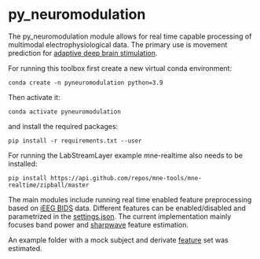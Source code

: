 # py_neuromodulation

The py_neuromodulation module allows for real time capable processing of multimodal electrophysiological data. The primary use is movement prediction for [adaptive deep brain stimulation](https://pubmed.ncbi.nlm.nih.gov/30607748/).

For running this toolbox first create a new virtual conda environment: 

`conda create -n pyneuromodulation python=3.9`

Then activate it:

`conda activate pyneuromodulation`

and install the required packages:

`pip install -r requirements.txt --user`

For running the LabStreamLayer example mne-realtime also needs to be installed: 

`pip install https://api.github.com/repos/mne-tools/mne-realtime/zipball/master`

The main modules include running real time enabled feature preprocessing based on [iEEG BIDS](https://www.nature.com/articles/s41597-019-0105-7) data. Different features can be enabled/disabled and parametrized in the [settings.json](https://github.com/neuromodulation/py_neuromodulation/blob/main/examples/settings.json). The current implementation mainly focuses band power and [sharpwave](https://www.sciencedirect.com/science/article/abs/pii/S1364661316302182) feature estimation. 

An example folder with a mock subject and derivate [feature](https://github.com/neuromodulation/py_neuromodulation/tree/main/pyneuromodulation/tests/data/derivatives/sub-testsub_ses-EphysMedOff_task-buttonpress_ieeg) set was estimated. 